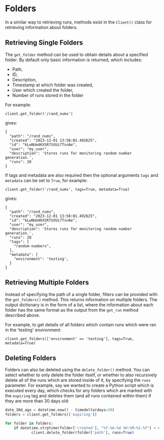 # Folders

In a similar way to retrieving runs, methods exist in the `Client()` class for retrieving information about folders. 

## Retrieving Single Folders
The `get_folder` method can be used to obtain details about a specified folder. By default only basic information is returned, which includes:

* Path,
* ID,
* Description,
* Timestamp at which folder was created,
* User which created the folder,
* Number of runs stored in the folder

For example:
```
client.get_folder('/rand_nums')
```
gives:
```
{
  "path": "/rand_nums",
  "created": "2023-12-01 13:58:01.492625",
  "id": "kLwNUm4KXSR7SXUi7TsnAe",
  "user": "my_user",
  "description": 'Stores runs for monitoring random number generation.',
  "runs": 20
}
```
If tags and metadata are also required then the optional arguments `tags` and `metadata` can be set to `True`, for example:
```
client.get_folder('/rand_nums', tags=True, metadata=True)
```
gives:
```
{
  "path": "/rand_nums",
  "created": "2023-12-01 13:58:01.492625",
  "id": "kLwNUm4KXSR7SXUi7TsnAe",
  "user": "my_user",
  "description": 'Stores runs for monitoring random number generation.',
  "runs": 20
  "tags": [
    "random-numbers",
  ],
  "metadata": {
    "environment": 'testing',
  }
}
```
## Retrieving Multiple Folders
Instead of specifying the path of a single folder, filters can be provided with the `get_folders()` method. This returns information on multiple folders.
The output dictionary is in the form of a list, where the information about each folder has the same format as the output from the `get_run` method described above.

For example, to get details of all folders which contain runs which were ran in the 'testing' environment:
```
client.get_folders(['environment' == 'testing'], tags=True, metadata=True)
```

## Deleting Folders
Folders can also be deleted using the `delete_folder()` method. You can select whether to only delete the folder itself, or whether to also recursively delete all of the runs which are stored inside of it, by specifying the `runs` parameter. For example, say we wanted to create a Python script which is executed every day, which checks for any folders which are marked with the `expiring` tag and deletes them (and all runs contained within them) if they are more than 30 days old:

```py
date_30d_ago = datetime.now() - timedelta(days=30)
folders = client.get_folders(['expiring'])

for folder in folders:
    if datetime.strptime(folder['created'], "%Y-%m-%d %H:%M:%S.%f") < date_30d_ago:
            client.delete_folder(folder['path'], runs=True)
```
